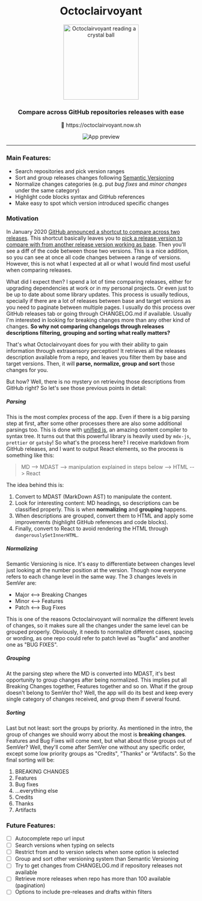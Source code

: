 <div align="center">
  <h1>Octoclairvoyant</h1>
  <img
    src="https://raw.githubusercontent.com/belco90/octoclairvoyant/master/public/mascot-logo.png"
    height="200"
    width="200"
    alt="Octoclairvoyant reading a crystal ball"
  >
  <h3>Compare across GitHub repositories releases with ease</h3>
  <p>
    <span role="img" aria-label="Crystall ball">🔮</span> https://octoclairvoyant.now.sh
  </p>
  
  <img src="https://i.imgur.com/bFXUj09.png" alt="App preview" >
</div>


<hr>


### Main Features:

- Search repositories and pick version ranges
- Sort and group releases changes following [Semantic Versioning](https://semver.org/)
- Normalize changes categories (e.g. put _bug fixes_ and _minor changes_ under the same category)
- Highlight code blocks syntax and GitHub references
- Make easy to spot which version introduced specific changes

### Motivation
In January 2020 [GitHub announced a shortcut to compare across two releases](https://github.blog/changelog/2020-01-13-shortcut-to-compare-across-two-releases/).
This shortcut basically leaves you to [pick a release version to compare with from another release version working as base](https://help.github.com/en/github/administering-a-repository/comparing-releases).
Then you'll see a diff of the code between those two versions.
This is a nice addition, so you can see at once all code changes between a range of versions. However, this is not what I expected at all or what I would find most useful when comparing releases.

What did I expect then? I spend a lot of time comparing releases, either for upgrading dependencies at work or in my personal projects. Or even just to be up to date about some library updates.
This process is usually tedious, specially if there are a lot of releases between base and target versions as you need to paginate between multiple pages.
I usually do this process over GitHub releases tab or going through CHANGELOG.md if available. Usually I'm interested in looking for breaking changes more than any other kind of changes.
**So why not comparing changelogs through releases descriptions filtering, grouping and sorting what really matters?**

That's what Octoclairvoyant does for you with their ability to gain information through extrasensory perception! 
It retrieves all the releases description available from a repo, and leaves you filter them by base and target versions.
Then, it will **parse, normalize, group and sort** those changes for you.

But how? Well, there is no mystery on retrieving those descriptions from GitHub right? So let's see those previous points in detail:

##### Parsing
This is the most complex process of the app. Even if there is a big parsing step at first, after some other processes there are also some additional parsings too.
This is done with [unified js](https://unifiedjs.com/), an amazing content compiler to syntax tree. It turns out that this powerful library is heavily used by `mdx-js`, `prettier` or `gatsby`!
So what's the process here? I receive markdown from GitHub releases, and I want to output React elements, so the process is something like this:
> MD --> MDAST --> manipulation explained in steps below --> HTML --> React

The idea behind this is:

1. Convert to MDAST (MarkDown AST) to manipulate the content.
2. Look for interesting content: MD headings, so descriptions can be classified properly. This is when **normalizing** and **grouping** happens.
3. When descriptions are grouped, convert them to HTML and apply some improvements (highlight GitHub references and code blocks).
4. Finally, convert to React to avoid rendering the HTML through `dangerouslySetInnerHTML`. 

##### Normalizing
Semantic Versioning is nice. It's easy to differentiate between changes level just looking at the number position at the version.
Though now everyone refers to each change level in the same way. The 3 changes levels in SemVer are:

- Major <--> Breaking Changes
- Minor <--> Features
- Patch <--> Bug Fixes

This is one of the reasons Octoclairvoyant will normalize the different levels of changes, so it makes sure all the changes
under the same level can be grouped properly. Obviously, it needs to normalize different cases, spacing or wording, as
one repo could refer to patch level as "bugfix" and another one as "BUG FIXES". 

##### Grouping
At the parsing step where the MD is converted into MDAST, it's best opportunity to group changes after being normalized.
This implies put all Breaking Changes together, Features together and so on. What if the group doesn't belong to SemVer tho?
Well, the app will do its best and keep every single category of changes received, and group them if several found. 

##### Sorting
Last but not least: sort the groups by priority. As mentioned in the intro, the group of changes we should worry about the most
is **breaking changes**. Features and Bug Fixes will come next, but what about those groups out of SemVer?
Well, they'll come after SemVer one without any specific order, except some low priority groups as "Credits", "Thanks" or "Artifacts".
So the final sorting will be:

1. BREAKING CHANGES
2. Features
3. Bug fixes
55. ...everything else
97. Credits
97. Thanks
97. Artifacts

### Future Features:

- [ ] Autocomplete repo url input
- [ ] Search versions when typing on selects
- [ ] Restrict from and to version selects when some option is selected
- [ ] Group and sort other versioning system than Semantic Versioning
- [ ] Try to get changes from CHANGELOG.md if repository releases not available
- [ ] Retrieve more releases when repo has more than 100 available (pagination)
- [ ] Options to include pre-releases and drafts within filters
